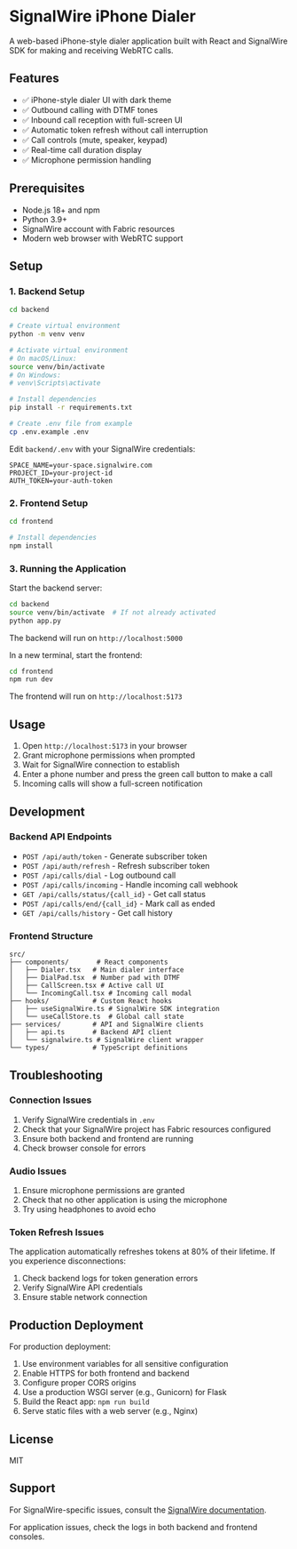 # SignalWire iPhone Dialer

A web-based iPhone-style dialer application built with React and SignalWire SDK for making and receiving WebRTC calls.

## Features

- ✅ iPhone-style dialer UI with dark theme
- ✅ Outbound calling with DTMF tones
- ✅ Inbound call reception with full-screen UI
- ✅ Automatic token refresh without call interruption
- ✅ Call controls (mute, speaker, keypad)
- ✅ Real-time call duration display
- ✅ Microphone permission handling

## Prerequisites

- Node.js 18+ and npm
- Python 3.9+
- SignalWire account with Fabric resources
- Modern web browser with WebRTC support

## Setup

### 1. Backend Setup

```bash
cd backend

# Create virtual environment
python -m venv venv

# Activate virtual environment
# On macOS/Linux:
source venv/bin/activate
# On Windows:
# venv\Scripts\activate

# Install dependencies
pip install -r requirements.txt

# Create .env file from example
cp .env.example .env
```

Edit `backend/.env` with your SignalWire credentials:
```env
SPACE_NAME=your-space.signalwire.com
PROJECT_ID=your-project-id
AUTH_TOKEN=your-auth-token
```

### 2. Frontend Setup

```bash
cd frontend

# Install dependencies
npm install
```

### 3. Running the Application

Start the backend server:
```bash
cd backend
source venv/bin/activate  # If not already activated
python app.py
```

The backend will run on `http://localhost:5000`

In a new terminal, start the frontend:
```bash
cd frontend
npm run dev
```

The frontend will run on `http://localhost:5173`

## Usage

1. Open `http://localhost:5173` in your browser
2. Grant microphone permissions when prompted
3. Wait for SignalWire connection to establish
4. Enter a phone number and press the green call button to make a call
5. Incoming calls will show a full-screen notification

## Development

### Backend API Endpoints

- `POST /api/auth/token` - Generate subscriber token
- `POST /api/auth/refresh` - Refresh subscriber token
- `POST /api/calls/dial` - Log outbound call
- `POST /api/calls/incoming` - Handle incoming call webhook
- `GET /api/calls/status/{call_id}` - Get call status
- `POST /api/calls/end/{call_id}` - Mark call as ended
- `GET /api/calls/history` - Get call history

### Frontend Structure

```
src/
├── components/       # React components
│   ├── Dialer.tsx   # Main dialer interface
│   ├── DialPad.tsx  # Number pad with DTMF
│   ├── CallScreen.tsx # Active call UI
│   └── IncomingCall.tsx # Incoming call modal
├── hooks/           # Custom React hooks
│   ├── useSignalWire.ts # SignalWire SDK integration
│   └── useCallStore.ts  # Global call state
├── services/        # API and SignalWire clients
│   ├── api.ts       # Backend API client
│   └── signalwire.ts # SignalWire client wrapper
└── types/           # TypeScript definitions
```

## Troubleshooting

### Connection Issues

1. Verify SignalWire credentials in `.env`
2. Check that your SignalWire project has Fabric resources configured
3. Ensure both backend and frontend are running
4. Check browser console for errors

### Audio Issues

1. Ensure microphone permissions are granted
2. Check that no other application is using the microphone
3. Try using headphones to avoid echo

### Token Refresh Issues

The application automatically refreshes tokens at 80% of their lifetime. If you experience disconnections:

1. Check backend logs for token generation errors
2. Verify SignalWire API credentials
3. Ensure stable network connection

## Production Deployment

For production deployment:

1. Use environment variables for all sensitive configuration
2. Enable HTTPS for both frontend and backend
3. Configure proper CORS origins
4. Use a production WSGI server (e.g., Gunicorn) for Flask
5. Build the React app: `npm run build`
6. Serve static files with a web server (e.g., Nginx)

## License

MIT

## Support

For SignalWire-specific issues, consult the [SignalWire documentation](https://developer.signalwire.com/).

For application issues, check the logs in both backend and frontend consoles.